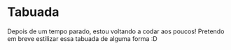 # Tabuada
Depois de um tempo parado, estou voltando a codar aos poucos!
Pretendo em breve estilizar essa tabuada de alguma forma :D
